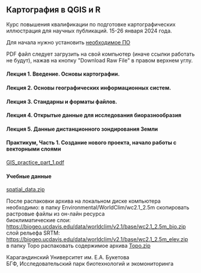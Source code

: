 ## Картография в QGIS и R
Курс повышения квалификации по подготовке картографических иллюстрация для научных публикаций.
15-26 января 2024 года.

Для начала нужно установить [необходимое ПО](https://github.com/MaxCarabus/CartographyQGISandR/blob/main/QGIS_and_R_soft.pdf)

PDF файл следует загрузить на свой компьютер (иначе ссылки работать не будут), нажав на кнопку "Download Raw File" в правом верхнем углу.

#### Лекция 1. Введение. Основы картографии.

#### Лекция 2. Основы географических информационных систем.

#### Лекция 3. Стандарны и форматы файлов.

#### Лекция 4. Открытые данные для исследования биоразнообразия

#### Лекция 5. Данные дистанционного зондирования Земли

#### Практикум, Часть 1. Создание нового проекта, начало работы с векторными слоями 
[GIS_practice_part_1.pdf](https://github.com/MaxCarabus/CartographyQGISandR/blob/main/GIS_practice_part_1.pdf)

#### Учебные данные 
[spatial_data.zip](https://github.com/MaxCarabus/CartographyQGISandR/blob/main/spatial_data.zip)

После распаковки архива на локальном диске компьютера необходимо: 
в папку Environmental/WorldClim/wc2.1_2.5m скопировать растровые файлы из он-лайн ресурса<br>
биоклиматические слои: https://biogeo.ucdavis.edu/data/worldclim/v2.1/base/wc2.1_2.5m_bio.zip<br>
слой рельефа SRTM: https://biogeo.ucdavis.edu/data/worldclim/v2.1/base/wc2.1_2.5m_elev.zip<br>
в папку Topo распаковать содержимое архива [Topo.zip](https://github.com/MaxCarabus/CartographyQGISandR/blob/main/Topo.zip) 

Карагандинский Университет им. Е.А. Букетова<br>
БГФ, Исследовательский парк биотехнологий и экомониторинга
